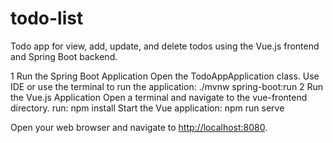 # todo-list

Todo app for view, add, update, and delete todos using the Vue.js frontend and Spring Boot backend.

1 Run the Spring Boot Application
Open the TodoAppApplication class.
Use IDE or use the terminal to run the application:
./mvnw spring-boot:run
2 Run the Vue.js Application
Open a terminal and navigate to the vue-frontend directory.
run: npm install
Start the Vue application:
npm run serve

Open your web browser and navigate to [http://localhost:8080](http://localhost:8081/).

